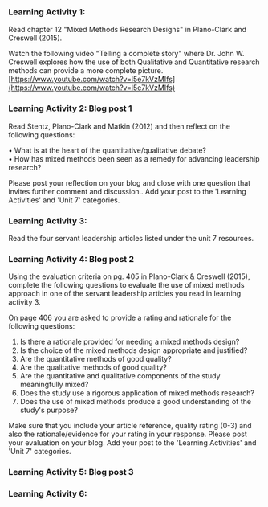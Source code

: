 ### Learning Activity 1:

Read chapter 12 "Mixed Methods Research Designs" in Plano-Clark and Creswell \(2015\).

Watch the following video "Telling a complete story" where Dr. John W. Creswell explores how the use of both Qualitative and Quantitative research methods can provide a more complete picture.   [https://www.youtube.com/watch?v=l5e7kVzMIfs](https://www.youtube.com/watch?v=l5e7kVzMIfs)

### Learning Activity 2: Blog post 1

Read Stentz, Plano-Clark and Matkin \(2012\) and then reflect on the following questions:

•   What is at the heart of the quantitative/qualitative debate?  
•   How has mixed methods been seen as a remedy for advancing leadership research?

Please post your reflection on your blog and close with one question that invites further comment and discussion..  Add your post to the 'Learning Activities' and 'Unit 7' categories.

### Learning Activity 3:

Read the four servant leadership articles listed under the unit 7 resources.

### Learning Activity 4: Blog post 2

Using the evaluation criteria on pg. 405 in Plano-Clark & Creswell \(2015\), complete the following questions to evaluate the use of mixed methods approach in one of the servant leadership articles you read in learning activity 3.

On page 406 you are asked to provide a rating and rationale for the following questions:

1. Is there a rationale provided for needing a mixed methods design?
2. Is the choice of the mixed methods design appropriate and justified?
3. Are the quantitative methods of good quality?
4. Are the qualitative methods of good quality?
5. Are the quantitative and qualitative components of the study meaningfully mixed?
6. Does the study use a rigorous application of mixed methods research?
7. Does the use of mixed methods produce a good understanding of the study's purpose?

Make sure that you include your article reference, quality rating \(0-3\) and also the rationale/evidence for your rating in your response.  Please post your evaluation on your blog.  Add your post to the 'Learning Activities' and 'Unit 7' categories.

### Learning Activity 5: Blog post 3



### Learning Activity 6: 

### 



